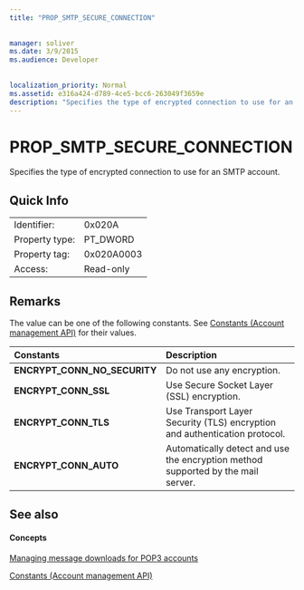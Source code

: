 ```yaml
---
title: "PROP_SMTP_SECURE_CONNECTION"
 
 
manager: soliver
ms.date: 3/9/2015
ms.audience: Developer
 
 
localization_priority: Normal
ms.assetid: e316a424-d789-4ce5-bcc6-263049f3659e
description: "Specifies the type of encrypted connection to use for an SMTP account."
---
```


# PROP_SMTP_SECURE_CONNECTION

Specifies the type of encrypted connection to use for an SMTP account.
  
## Quick Info

|||
|:-----|:-----|
|Identifier:  <br/> |0x020A  <br/> |
|Property type:  <br/> |PT_DWORD  <br/> |
|Property tag:  <br/> |0x020A0003  <br/> |
|Access:  <br/> |Read-only  <br/> |
   
## Remarks

The value can be one of the following constants. See [Constants (Account management API)](constants-account-management-api.md) for their values. 
  
|**Constants**|**Description**|
|:-----|:-----|
|**ENCRYPT_CONN_NO_SECURITY** <br/> |Do not use any encryption.  <br/> |
|**ENCRYPT_CONN_SSL** <br/> |Use Secure Socket Layer (SSL) encryption.  <br/> |
|**ENCRYPT_CONN_TLS** <br/> |Use Transport Layer Security (TLS) encryption and authentication protocol.  <br/> |
|**ENCRYPT_CONN_AUTO** <br/> |Automatically detect and use the encryption method supported by the mail server.  <br/> |
   
## See also

#### Concepts

[Managing message downloads for POP3 accounts](managing-message-downloads-for-pop3-accounts.md)
  
[Constants (Account management API)](constants-account-management-api.md)

